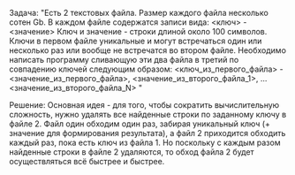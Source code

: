 
Задача:
"Есть 2 текстовых файла.
Размер каждого файла несколько сотен Gb.
В каждом файле содержатся записи вида:
<ключ> - <значение>
Ключ и значение - строки длиной около 100 символов.
Ключи в первом файле уникальные и могут встречаться один или несколько раз или вообще не встречатся во втором файле.
Необходимо написать программу сливающую эти два файла в третий по совпадению ключей следующим образом:
<ключ_из_первого_файла> - <значение_из_первого_файла>, <значение_из_второго_файла_1>, ... <значение_из_второго_файла_N>  "

Решение:
Основная идея - для того, чтобы сократить вычислительную сложность, нужно удалять все найденные строки по заданному ключу в файле 2. 
Файл один обходим один раз, забирая уникальный ключ (+ значение для формирования результата), а файл 2 приходится обходить каждый раз, пока есть ключ
из файла 1. Но поскольку с каждым разом найденные строки в файле 2 удаляются, то обход файла 2 будет осуществляться всё быстрее и быстрее.




